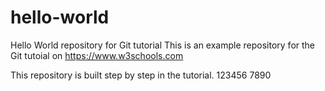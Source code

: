 # hello-world
Hello World repository for Git tutorial
This is an example repository for the Git tutoial on https://www.w3schools.com

This repository is built step by step in the tutorial.
123456
7890
